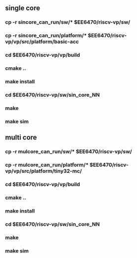 ## single core 
### cp -r sincore_can_run/sw/* $EE6470/riscv-vp/sw/
### cp -r sincore_can_run/platform/* $EE6470/riscv-vp/vp/src/platform/basic-acc
### cd $EE6470/riscv-vp/vp/build
### cmake ..
### make install
### cd $EE6470/riscv-vp/sw/sin_core_NN
### make 
### make sim
## multi core 
### cp -r mulcore_can_run/sw/* $EE6470/riscv-vp/sw/
### cp -r mulcore_can_run/platform/* $EE6470/riscv-vp/vp/src/platform/tiny32-mc/
### cd $EE6470/riscv-vp/vp/build
### cmake ..
### make install
### cd $EE6470/riscv-vp/sw/sin_core_NN
### make 
### make sim
